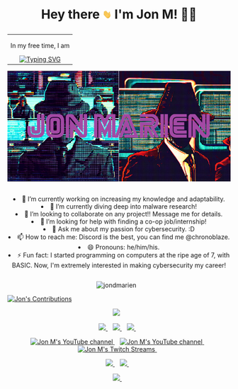 <body>
  <!--Hello There!-->
  <h1 align='center'>
   <p>Hey there <img src="https://raw.githubusercontent.com/DhanushNehru/DhanushNehru/master/assets/wave.gif" width="20px" height="20px"/> I'm Jon M! 👨‍💻</p> 
  </h1>
  
<table align="center" style="border: none; border-collapse: collapse;">
  <tr>
    <td align="center">
      <p>In my free time, I am</p>
      <a href="https://git.io/typing-svg">
        <img src="https://readme-typing-svg.herokuapp.com?font=Fira+Code&pause=1000&width=435&lines=a+Cyber+Security+Student;a+TryHackMe+Enthusiast;a+Twitch+Streamer;always+learning!" alt="Typing SVG" />
      </a>
    </td>
  </tr>
</table>
  
  <!--Jon Marien Mr. Robot Text-->
  <p align="center">
    <img src="https://github.com/jondmarien/jondmarien/blob/a8ebf914e97abc8fd45a41b3f54a2f780ad33982/assets/Jon_Marien-Github_Profile_Pic.png" alt="Jon Marien GitHub Profile Pic" />
  </p>
  
  <!--Information about me!-->
  <div style="text-align: center; display: inline-block;">
    <ul style="list-style-position: inside; padding: 0;">
      <li>🔭 I’m currently working on increasing my knowledge and adaptability.</li>
      <li>🌱 I’m currently diving deep into malware research!</li>
      <li>👯 I’m looking to collaborate on any project!! Message me for details.</li>
      <li>🤔 I’m looking for help with finding a co-op job/internship!</li>
      <li>💬 Ask me about my passion for cybersecurity. :D</li>
      <li>📫 How to reach me: Discord is the best, you can find me @chronoblaze.</li>
      <li>😄 Pronouns: he/him/his.</li>
      <li>⚡ Fun fact: I started programming on computers at the ripe age of 7, with BASIC. Now, I'm extremely interested in making cybersecurity my career!</li>
    </ul>
  </div>
  
  <!--Github Profile Views-->
  <p align='center'>
    <a>
     <img src="https://komarev.com/ghpvc/?username=jondmarien&label=Profile%20views&color=blueviolet&style=plastic" alt="jondmarien"/>
    </a>&nbsp;&nbsp;
  </p>

  <!-- Dark mode image -->
[![Jon's Contributions](https://github.pumbas.net/api/contributions/jondmarien?bgColour=161B22#gh-dark-mode-only)](https://github.com/pumbas600/github-contributions#gh-dark-mode-only)
  
  <!--TryHackMe Badge-->
  <p align='center'>
    <a>
     <!-- Dynamic Badge <img src="https://github.com/jondmarien/jondmarien/blob/89280da0d706ed107369ef125dc03bc90984a709/assets/tryhackme-badge.png" /> --> 
     <img src="https://tryhackme.com/api/v2/badges/public-profile?userPublicId=3401071" />
    </a>&nbsp;&nbsp;
  </p>
  
  <!--Disocrd, Linkedin, and TryHackMe-->
  <p align='center'>
    <a href="https://discord.gg/5CJarP6JCu">
      <img src="https://img.shields.io/badge/Discord-5865F2?style=for-the-badge&logo=discord&logoColor=white" />        
    </a>&nbsp;&nbsp;
    <a href="https://www.linkedin.com/in/jondmarien/">
      <img src="https://img.shields.io/badge/linkedin-%230077B5.svg?&style=for-the-badge&logo=linkedin&logoColor=white" />
    </a>&nbsp;&nbsp;
    <a href="https://tryhackme.com/r/p/jondmarien">
      <img src="https://img.shields.io/badge/TryHackMe-212C42?style=for-the-badge&logo=TryHackMe&logoColor=white" />
    </a>&nbsp;&nbsp;
  </p>
  
  <!--Youtube, Twitch, etc.-->
  <p align='center'>
    <a href="https://www.youtube.com/@SirChronoblaze?sub_confirmation=1">
      <img src="https://img.shields.io/youtube/channel/views/UC2ZL1XH9cWgTbL9BtZNNtgA?style=for-the-badge&logo=youtube&label=Youtube Views&color=FF0000" alt="Jon M's YouTube channel"" />        
    </a>&nbsp;&nbsp;
    <a href="https://www.youtube.com/@SirChronoblaze?sub_confirmation=1">
      <img src="https://img.shields.io/youtube/channel/subscribers/UC2ZL1XH9cWgTbL9BtZNNtgA?style=for-the-badge&logo=youtube&label=Youtube Subscribers&color=FF0000" alt="Jon M's YouTube channel"" />        
    </a>&nbsp;&nbsp;
    <a href="https://www.twitch.tv/sirchronoblaze">
      <img src="https://img.shields.io/badge/Twitch-9146FF?style=for-the-badge&logo=twitch&logoColor=white" alt="Jon M's Twitch Streams"" />        
    </a>&nbsp;&nbsp;
  </p>
  
  
  <!--Github Stats-->
  <p align='center'>
    <a href="#">
     <img src="https://github-readme-activity-graph.vercel.app/graph?username=jondmarien&theme=tokyo-night&show_icons=true&count_private=true" width="350">
    </a>&nbsp;&nbsp;
    <a href="#">
     <img src="https://github-readme-stats.vercel.app/api/top-langs/?username=jondmarien&theme=tokyonight&include_all_commits=true&count_private=true&layout=compact" width="350">
    </a>&nbsp;&nbsp;
  </p>
  
  <!--Holopin Stats-->
  <p align='center'>
    <a href="https://holopin.io/@jondmarien">
     <img src="https://holopin.me/jondmarien">
    </a>&nbsp;&nbsp;
  </p>
</body>
